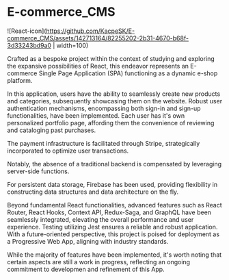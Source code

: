 # E-commerce_CMS

![React-icon](https://github.com/KacpeSK/E-commerce_CMS/assets/142713164/82255202-2b31-4670-b68f-3d33243bd9a0 | width=100)

Crafted as a bespoke project within the context of studying and exploring the expansive possibilities of React, this endeavor represents an E-commerce Single Page Application (SPA) functioning as a dynamic e-shop platform.

In this application, users have the ability to seamlessly create new products and categories, subsequently showcasing them on the website. Robust user authentication mechanisms, encompassing both sign-in and sign-up functionalities, have been implemented. Each user has it's own personalized portfolio page, affording them the convenience of reviewing and cataloging past purchases.

The payment infrastructure is facilitated through Stripe, strategically incorporated to optimize user transactions.

Notably, the absence of a traditional backend is compensated by leveraging server-side functions.

For persistent data storage, Firebase has been used, providing flexibility in constructing data structures and data architecture on the fly.

Beyond fundamental React functionalities, advanced features such as React Router, React Hooks, Context API, Redux-Saga, and GraphQL have been seamlessly integrated, elevating the overall performance and user experience.
Testing utilizing Jest ensures a reliable and robust application. With a future-oriented perspective, this project is poised for deployment as a Progressive Web App, aligning with industry standards.

While the majority of features have been implemented, it's worth noting that certain aspects are still a work in progress, reflecting an ongoing commitment to developmen and refinement of this App.

